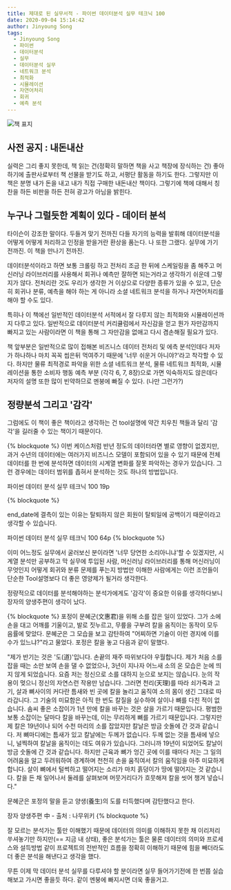 ```yaml
---
title: 제대로 된 실무서적 - 파이썬 데이터분석 실무 테크닉 100
date: 2020-09-04 15:14:42
author: Jinyoung Song
tags:
  - Jinyoung Song
  - 파이썬
  - 데이터분석
  - 실무
  - 데이터분석 실무
  - 네트워크 분석
  - 최적화
  - 시뮬레이션
  - 자연어처리
  - 회귀
  - 예측 분석
---
```


![책 표지](./python-data-analysis-technique/python_da.jpg)

## 사전 공지 : 내돈내산

실력은 그리 좋지 못한데, 책 읽는 건(정확히 말하면 책을 사고 책장에 장식하는 건) 좋아하기에 출판사로부터 책 선물을 받기도 하고, 서평단 활동을 하기도 한다. 그렇지만 이 책은 분명 내가 돈을 내고 내가 직접 구매한 내돈내산 책이다. 그렇기에 책에 대해서 칭찬을 하든 비판을 하든 전혀 광고가 아님을 밝힌다.

## 누구나 그럴듯한 계획이 있다 - 데이터 분석

타이슨이 강조한 말이다. 두들겨 맞기 전까진 다들 자기의 능력을 발휘해 데이터분석을 어떻게 어떻게 처리하고 인정을 받을거란 환상을 품는다. 나 또한 그랬다. 실무에 가기 전까진. 이 책을 만나기 전까진.

데이터분석이라고 하면 보통 크롤링 하고 전처리 조금 한 뒤에 스케일링을 좀 해주고 머신러닝 라이브러리를 사용해서 회귀나 예측만 잘하면 되는거라고 생각하기 쉬운데 그렇지가 않다. 전처리란 것도 우리가 생각한 거 이상으로 다양한 종류가 있을 수 있고, 단순히 회귀나 분류, 예측을 해야 하는 게 아니라 소셜 네트워크 분석을 하거나 자연어처리를 해야 할 수도 있다.

특히나 이 책에선 일반적인 데이터분석 서적에서 잘 다루지 않는 최적화와 시뮬레이션까지 다루고 있다. 일반적으로 데이터분석 커리큘럼에서 자신감을 얻고 뭔가 자만감까지 빠지고 있는 사람이라면 이 책을 통해 그 자만감을 없애고 다시 겸손해질 필요가 있다.

책 앞부분은 일반적으로 많이 접해본 비즈니스 데이터 전처리 및 에측 분석인데다 저자가 하나하나 마치 꼭꼭 씹은뒤 먹여주기 때문에 '너무 쉬운거 아니야?'라고 착각할 수 있다. 하지만 물류 최적경로 파악을 위한 소셜 네트워크 분석, 물류 네트워크 최적화, 시뮬레이션을 통한 소비자 행동 예측 부분 (각각 6, 7, 8장)으로 가면 익숙하지도 않은데다 저자의 설명 또한 많이 빈약하므로 멘붕에 빠질 수 있다. (나만 그런가?)

## 정량분석 그리고 '감각'

그럼에도 이 책이 좋은 책이라고 생각하는 건 tool설명에 약간 치우친 책들과 달리 '감각'을 길러줄 수 있는 책이기 때문이다.

{% blockquote %}
이번 케이스처럼 반년 정도의 데이터라면 별로 영향이 없겠지만, 과거 수년의 데이터에는 여러가지 비즈니스 모델이 포함되어 있을 수 있기 때문에 전체 데이터를 한 번에 분석하면 데이터의 시계열 변화를 잘못 파악하는 경우가 있습니다. 그런 경우에는 데이터 범위를 좁혀서 분석하는 것도 하나의 방법입니다.

파이썬 데이터 분석 실무 테크닉 100 19p

{% blockquote %}

end_date에 결측이 있는 이유는 탈퇴하지 않은 회원이 탈퇴일에 공백이기 때문이라고 생각할 수 있습니다.

파이썬 데이터 분석 실무 테크닉 100 64p
{% blockquote %}

이미 어느정도 실무에서 굴러보신 분이라면 '너무 당연한 소리아니냐'할 수 있겠지만, 시계열 분석만 공부하고 막 실무에 투입된 사람, 머신러닝 라이브러리를 통해 머신러닝이 무엇인지 어떻게 회귀와 분류 문제를 푸는지 방법만 이해한 사람에게는 이런 조언들이 단순한 Tool설명보다 더 좋은 영양제가 될거라 생각한다.

정량적으로 데이터를 분석해야하는 분석가에게도 '감각'이 중요한 이유를 생각하다보니 장자의 양생주편이 생각이 났다.

{% blockquote %}
포정이 문혜군(文惠君)을 위해 소를 잡은 일이 있었다. 그가 소에 손을 대고 어깨를 기울이고, 발로 짓누르고, 무릎을 구부려 칼을 움직이는 동작이 모두 음률에 맞았다. 문혜군은 그 모습을 보고 감탄하여 "어찌하면 기술이 이런 경지에 이를 수가 있느냐?"라고 물었다. 포정은 칼을 놓고 다음과 같이 말했다.

"제가 반기는 것은 '도(道)'입니다. 손끝의 재주 따위보다야 우월합니다. 제가 처음 소를 잡을 때는 소만 보여 손을 댈 수 없었으나, 3년이 지나자 어느새 소의 온 모습은 눈에 띄지 않게 되었습니다. 요즘 저는 정신으로 소를 대하지 눈으로 보지는 않습니다. 눈의 작용이 멎으니 정신의 자연스런 작용만 남습니다. 그러면 천리(天理)를 따라 쇠가죽과 고기, 살과 뼈사이의 커다란 틈새와 빈 곳에 칼을 놀리고 움직여 소의 몸이 생긴 그대로 따라갑니다. 그 기술의 미묘함은 아직 한 번도 칼질을 실수하여 살이나 뼈를 다친 적이 없습니다. 솜씨 좋은 소잡이가 1년 만에 칼을 바꾸는 것은 살을 가르기 때문입니다. 평범한 보통 소잡이는 달마다 칼을 바꾸는데, 이는 무리하게 뼈를 가르기 때문입니다. 그렇지만 제 칼은 19년이나 되어 수천 마리의 소를 잡았지만 칼날은 방금 숫돌에 간 것과 같습니다. 저 뼈마디에는 틈새가 있고 칼날에는 두께가 없습니다. 두께 없는 것을 틈새에 넣으니, 널찍하여 칼날을 움직이는 데도 여유가 있습니다. 그러니까 19년이 되었어도 칼날이 방금 숫돌에 간 것과 같습니다. 하지만 근육과 뼈가 엉긴 곳에 이를 때마다 저는 그 일의 어려움을 알고 두려워하여 경계하며 천천히 손을 움직여서 칼의 움직임을 아주 미묘하게 합니다. 살이 뼈에서 털썩하고 떨어지는 소리가 마치 흙덩이가 땅에 떨어지는 것 같습니다. 칼을 든 채 일어나서 둘레를 살펴보며 머뭇거리다가 흐뭇해져 칼을 씻어 챙겨 넣습니다."

문혜군은 포정의 말을 듣고 양생(養生)의 도를 터득했다며 감탄했다고 한다.

장자 양생주편 中 - 출처 : 나무위키
{% blockquote %}

잘 모르는 분석가는 툴만 이해했기 때문에 데이터의 의미를 이해하지 못한 채 이리저리 쑤셔놓기만 하지만(== 지금 내 상태), 좋은 분석가는 툴은 물론 데이터의 의미와 프로세스와 설득방법 같이 프로젝트의 전반적인 흐름을 정확히 이해하기 때문에 힘을 빼더라도 더 좋은 분석을 해낸다고 생각을 했다.

무튼 이제 막 데이터 분석 실무를 다루셔야 할 분이라면 실무 들어가기전에 한 번쯤 실습해보고 가시면 좋을듯 하다. 같이 멘붕에 빠지시면 더욱 좋을거고.
